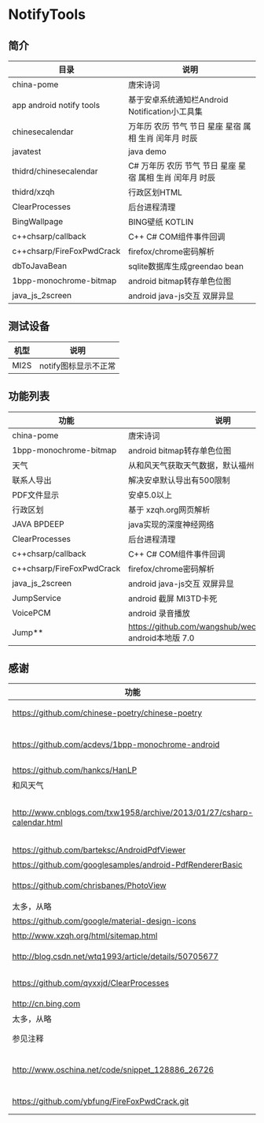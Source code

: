 # NotifyTools

## 简介
    
	
| 目录    |    说明  |
| ------------- |  -------------------- |
|china-pome|唐宋诗词 |
|app android notify tools  |基于安卓系统通知栏Android Notification小工具集 |
|chinesecalendar |万年历 农历 节气 节日 星座 星宿 属相 生肖 闰年月 时辰 |
|javatest |java demo|
|thidrd/chinesecalendar  |C# 万年历 农历 节气 节日 星座 星宿 属相 生肖 闰年月 时辰 |
|thidrd/xzqh |行政区划HTML |
|ClearProcesses|后台进程清理|
|BingWallpage|BING壁纸 KOTLIN|
|c++chsarp/callback|C++ C# COM组件事件回调|
|c++chsarp/FireFoxPwdCrack|firefox/chrome密码解析|
|dbToJavaBean|sqlite数据库生成greendao bean|
|1bpp-monochrome-bitmap|android bitmap转存单色位图 |
|java_js_2screen|android java-js交互 双屏异显|
	
## 测试设备
| 机型    |    说明  |
| ------ |  -------------------- |
|MI2S   |notify图标显示不正常 |

## 功能列表

| 功能    |    说明  |
| ------------- |  -------------------- |
|china-pome|唐宋诗词|
|1bpp-monochrome-bitmap|android bitmap转存单色位图 |
|天气     |从和风天气获取天气数据，默认福州 |
|联系人导出    |解决安卓默认导出有500限制| 
|PDF文件显示    |安卓5.0以上| 
|行政区划   |基于 xzqh.org网页解析| 
|JAVA BPDEEP  |java实现的深度神经网络| 
|ClearProcesses|后台进程清理|
|c++chsarp/callback|C++ C# COM组件事件回调|
|c++chsarp/FireFoxPwdCrack|firefox/chrome密码解析|
|java_js_2screen|android java-js交互 双屏异显|
|JumpService|android 截屏 MI3TD卡死|
|VoicePCM|android 录音播放|
|Jump**|https://github.com/wangshub/wechat_jump_game/ android本地版 7.0|

## 感谢

| 功能    |    说明  |
| ------------- | -------------------- |
|https://github.com/chinese-poetry/chinese-poetry |最全中华古诗词数据库 |
|https://github.com/acdevs/1bpp-monochrome-android |android bitmap转存单色位图|
|https://github.com/hankcs/HanLP |自然语言处理|
|和风天气     |天气数据提供 |
|http://www.cnblogs.com/txw1958/archive/2013/01/27/csharp-calendar.html|C# 万年历 农历 节气 节日 星座 星宿 属相 生肖 闰年月 时辰|
|https://github.com/barteksc/AndroidPdfViewer |PDF显示 |
|https://github.com/googlesamples/android-PdfRendererBasic | 5.0 PDF显示 |
|https://github.com/chrisbanes/PhotoView| 图片缩放移动等 |
|太多，从略 |toolbar |
|https://github.com/google/material-design-icons |图标 |
|http://www.xzqh.org/html/sitemap.html|行政区划网|
|http://blog.csdn.net/wtq1993/article/details/50705677|java实现的深度神经网络|
|https://github.com/qyxxjd/ClearProcesses|无障碍清理进程|
|http://cn.bing.com|BING壁纸|
|太多，从略 |KOTLIN |
|参见注释 |C++ C# COM组件 |
|http://www.oschina.net/code/snippet_128886_26726 |数据库生成javabean小工具（java） |
|https://github.com/ybfung/FireFoxPwdCrack.git|firefox/chrome密码解析|